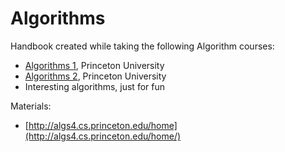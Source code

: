# Algorithms

Handbook created while taking the following Algorithm courses:

* [Algorithms 1](https://www.coursera.org/learn/algorithms-part1), Princeton University
* [Algorithms 2](https://www.coursera.org/learn/algorithms-part2), Princeton University
* Interesting algorithms, just for fun

Materials:

* [http://algs4.cs.princeton.edu/home](http://algs4.cs.princeton.edu/home/)




